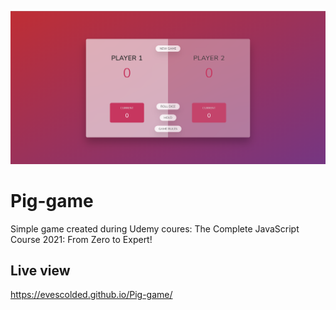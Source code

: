 ![cover](./cover.png)

# Pig-game

Simple game created during Udemy coures: The Complete JavaScript Course 2021: From Zero to Expert!

## Live view

https://evescolded.github.io/Pig-game/
